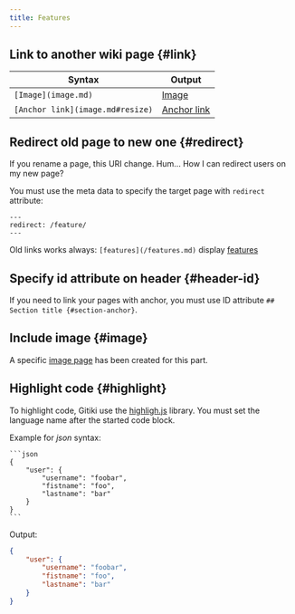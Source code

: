 ```yaml
---
title: Features
---
```


## Link to another wiki page {#link}

| Syntax                             | Output                           |
|------------------------------------|----------------------------------|
| `[Image](image.md)`              | [Image](image.md)              |
| `[Anchor link](image.md#resize)` | [Anchor link](image.md#resize) |

## Redirect old page to new one {#redirect}

If you rename a page, this URI change. Hum… How I can redirect users on my new page?

You must use the meta data to specify the target page with `redirect` attribute:

```
---
redirect: /feature/
---
```

Old links works always: `[features](/features.md)` display [features](/features.md)

## Specify id attribute on header {#header-id}

If you need to link your pages with anchor, you must use ID attribute `## Section title {#section-anchor}`.

## Include image {#image}

A specific [image page](image.md) has been created for this part.

## Highlight code {#highlight}

To highlight code, Gitiki use the [highligh.js](https://highlightjs.org) library.
You must set the language name after the started code block.

Example for *json* syntax:

    ```json
    {
        "user": {
            "username": "foobar",
            "fistname": "foo",
            "lastname": "bar"
        }
    }
    ```

Output:

```json
{
    "user": {
        "username": "foobar",
        "fistname": "foo",
        "lastname": "bar"
    }
}
```
